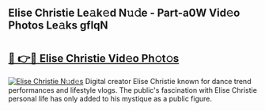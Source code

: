 ## Elise Christie Le𝚊k𝚎d N𝚞𝚍e - Part-a0W Vid𝚎o Photos Le𝚊ks gfIqN

# <h2><a href="http://fbf0ccj.evod.top/?m=Elise+Christie">🔗 👉🔴 Elise Christie Vid𝚎o Ph𝚘t𝚘s</a></h2>

[![Elise Christie N𝚞d𝚎s](https://i.imgur.com/8V9OHl7.gif)](http://fbf0ccj.evod.top/?m=Elise+Christie)
Digital creator Elise Christie known for dance trend performances and lifestyle vlogs. The public's fascination with Elise Christie personal life has only added to his mystique as a public figure. 
